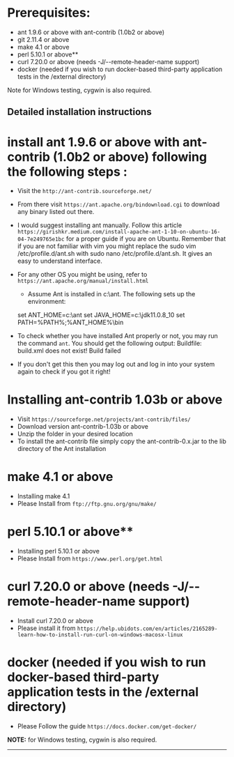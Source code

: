 <!--
Licensed under the Apache License, Version 2.0 (the "License");
you may not use this file except in compliance with the License.
You may obtain a copy of the License at

[1]https://www.apache.org/licenses/LICENSE-2.0

Unless required by applicable law or agreed to in writing, software
distributed under the License is distributed on an "AS IS" BASIS,
WITHOUT WARRANTIES OR CONDITIONS OF ANY KIND, either express or implied.
See the License for the specific language governing permissions and
-->

# Prerequisites:

- ant 1.9.6 or above with ant-contrib (1.0b2 or above)
- git 2.11.4 or above
- make 4.1 or above
- perl 5.10.1 or above\*\*
- curl 7.20.0 or above (needs -J/--remote-header-name support)
- docker (needed if you wish to run docker-based third-party application tests in the /external directory)

Note for Windows testing, cygwin is also required.

## Detailed installation instructions

# install ant 1.9.6 or above with ant-contrib (1.0b2 or above) following the following steps :

- Visit the `http://ant-contrib.sourceforge.net/ `
- From there visit `https://ant.apache.org/bindownload.cgi` to download any binary listed out there.
- I would suggest installing ant manually. Follow this article `https://girishkr.medium.com/install-apache-ant-1-10-on-ubuntu-16-04-7e249765e1bc` for a proper guide if you are on Ubuntu. Remember that if you are not familiar with vim you might replace the sudo vim /etc/profile.d/ant.sh with sudo nano /etc/profile.d/ant.sh. It gives an easy to understand interface.
- For any other OS you might be using, refer to `https://ant.apache.org/manual/install.html`

  - Assume Ant is installed in c:\ant\. The following sets up the environment:

  set ANT_HOME=c:\ant
  set JAVA_HOME=c:\jdk11.0.8_10
  set PATH=%PATH%;%ANT_HOME%\bin

- To check whether you have installed Ant properly or not, you may run the command `ant`. You should get the following output:
  Buildfile: build.xml does not exist!
  Build failed
- If you don't get this then you may log out and log in into your system again to check if you got it right!

# Installing ant-contrib 1.03b or above

- Visit `https://sourceforge.net/projects/ant-contrib/files/`
- Download version ant-contrib-1.03b or above
- Unzip the folder in your desired location
- To install the ant-contrib file simply copy the ant-contrib-0.x.jar to the lib directory of the Ant installation

# make 4.1 or above

- Installing make 4.1
- Please Install from `ftp://ftp.gnu.org/gnu/make/ `

# perl 5.10.1 or above\*\*

- Installing perl 5.10.1 or above
- Please Install from `https://www.perl.org/get.html`

# curl 7.20.0 or above (needs -J/--remote-header-name support)

- Install curl 7.20.0 or above
- Please install it from `https://help.ubidots.com/en/articles/2165289-learn-how-to-install-run-curl-on-windows-macosx-linux`

# docker (needed if you wish to run docker-based third-party application tests in the /external directory)

- Please Follow the guide `https://docs.docker.com/get-docker/`

**NOTE:** for Windows testing, cygwin is also required.

---
